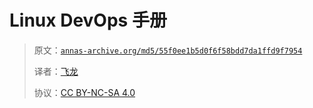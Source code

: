 # Linux DevOps 手册

> 原文：[`annas-archive.org/md5/55f0ee1b5d0f6f58bdd7da1ffd9f7954`](https://annas-archive.org/md5/55f0ee1b5d0f6f58bdd7da1ffd9f7954)
> 
> 译者：[飞龙](https://github.com/wizardforcel)
> 
> 协议：[CC BY-NC-SA 4.0](http://creativecommons.org/licenses/by-nc-sa/4.0/)